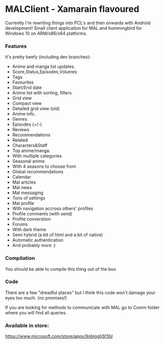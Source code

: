 # MALClient - Xamarain flavoured
Currently I'm rewriting things into PCL's and then onwards with Android development!
Small client application for MAL and hummingbird for Windows 10 on ARM/x86/x64 platforms.
### Features
It's pretty beefy (including dev branches):
- Anime and manga list updates.
 - Score,Status,Episodes,Volumes
 - Tags
 - Favourites
 - Start/End date
- Anime list with sorting, filters.
 - Grid view
 - Compact view
 - Detailed grid view (old)
- Anime info.
 - Genres
 - Episodes (+/-)
 - Reviews
 - Recommendations
 - Related
 - Characters&Staff
- Top anime/manga.
 - With multiple categories
- Seasonal anime
 - With 4 seasons to choose from
- Global recommendations
- Calendar
- Mal articles
 - Mal news
- Mal messaging 
- Tons of settings
- Mal profile
 - With navigation accross others' profiles
 - Profile comments (with send)
 - Profile converstion
- Forums
 - With dark theme
 - Semi hybrid (a bit of html and a bit of native)
 - Automatic authentication
- And probably more :)

### Compilation
You should be able to compile this thing out of the box.
### Code
There are a few "dreadful places" but I think this code won't damage your eyes too much. (no promises!)

If you are looking for methods to communicate with MAL go to Comm folder where you will find all queries.
### Available in store:
https://www.microsoft.com/store/apps/9nblggh5f3bl
